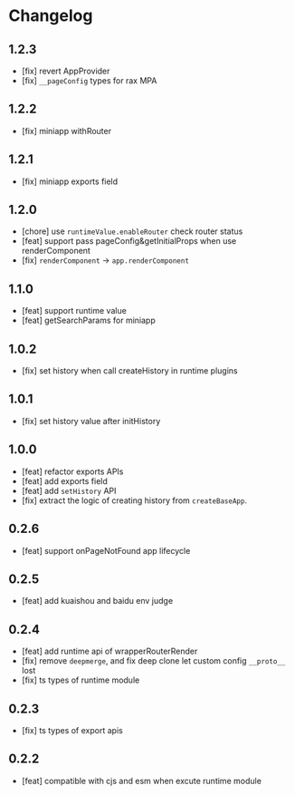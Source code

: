 # Changelog

## 1.2.3

- [fix] revert AppProvider
- [fix] `__pageConfig` types for rax MPA

## 1.2.2

- [fix] miniapp withRouter

## 1.2.1

- [fix] miniapp exports field

## 1.2.0

- [chore] use `runtimeValue.enableRouter` check router status
- [feat] support pass pageConfig&getInitialProps when use renderComponent
- [fix] `renderComponent` -> `app.renderComponent`

## 1.1.0

- [feat] support runtime value
- [feat] getSearchParams for miniapp

## 1.0.2

- [fix] set history when call createHistory in runtime plugins

## 1.0.1

- [fix] set history value after initHistory

## 1.0.0

- [feat] refactor exports APIs
- [feat] add exports field
- [feat] add `setHistory` API
- [fix] extract the logic of creating history from `createBaseApp`.

## 0.2.6

- [feat] support onPageNotFound app lifecycle

## 0.2.5

- [feat] add kuaishou and baidu env judge

## 0.2.4

- [feat] add runtime api of wrapperRouterRender
- [fix] remove `deepmerge`, and fix deep clone let custom config `__proto__` lost
- [fix] ts types of runtime module

## 0.2.3

- [fix] ts types of export apis

## 0.2.2

- [feat] compatible with cjs and esm when excute runtime module
